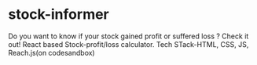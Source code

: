 # stock-informer

Do you want to know if your stock gained profit or suffered loss ? Check it out! React based Stock-profit/loss calculator. Tech STack-HTML, CSS, JS, Reach.js(on codesandbox)
